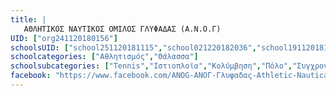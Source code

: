 ```yaml
---
title: |
   ΑΘΛΗΤΙΚΟΣ ΝΑΥΤΙΚΟΣ ΟΜΙΛΟΣ ΓΛΥΦΑΔΑΣ (Α.Ν.Ο.Γ)
UID: ["org241120180156"]
schoolsUID: ["school251120181115","school021220182036","school191120181158","school021220182022","school021220182051"]
schoolcategories: ["Αθλητισμός","Θάλασσα"]
schoolsubcategories: ["Tennis","Ιστιοπλοϊα","Κολύμβηση","Πόλο","Συγχρονισμένη Κολύμβηση"]
facebook: "https://www.facebook.com/ANOG-ΑΝΟΓ-Γλυφαδας-Athletic-Nautical-Club-of-Glyfada-173774369415867/"
---
```


